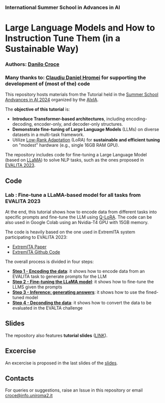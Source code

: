 ### International Summer School in Advances in AI

# Large Language Models and How to Instruction Tune Them (in a Sustainable Way)

### **Authors**: [Danilo Croce](https://scholar.google.it/citations?user=dXewdYAAAAAJ&hl=it) 

### Many thanks to: [Claudiu Daniel Hromei](https://scholar.google.it/citations?user=YQRKKFoAAAAJ&hl=it) for supporting the development of (most of the) code

This repository hosts materials from the Tutorial held in the [Summer School Andvances in AI 2024](https://sites.google.com/unimib.it/advancesinai-2024/) organized by the [AIxIA](https://aixia.it/). 

The **objective of this tutorial** is:

* **Introduce Transformer-based architectures**, including encoding-decoding, encoder-only, and decoder-only structures.
* **Demonstrate fine-tuning of Large Language Models** (LLMs) on diverse datasets in a multi-task framework.
* Utilize [Low-Rank Adaptation](https://arxiv.org/abs/2106.09685) (LoRA) for **sustainable and efficient tuning** on "modest" hardware (e.g., single 16GB RAM GPU).


The repository includes code for fine-tuning a Large Language Model (based on [LLaMA](https://ai.meta.com/blog/large-language-model-llama-meta-ai/)) to solve NLP tasks, such as the ones proposed in [EVALITA 2023](https://www.evalita.it/campaigns/evalita-2023/). 


## Code

### Lab : Fine-tune a LLaMA-based model for all tasks from EVALITA 2023

At the end, this tutorial shows how to encode data from different tasks into specific prompts and fine-tune the LLM using [Q-LoRA](https://arxiv.org/abs/2305.14314). The code can be also used in Google Colab using an Nvidia-T4 GPU with 15GB memory.

The code is heavily based on the one used in ExtremITA system participating to EVALITA 2023:

* [ExtremITA Paper](https://ceur-ws.org/Vol-3473/paper13.pdf)
* [ExtremITA Github Code](https://github.com/crux82/ExtremITA)


The overall process is divided in four steps:

* [**Step 1 - Encoding the data**](LAB_1_ADVANCES_IN_AI_2024.ipynb): it shows how to encode data from an EVALITA task to generate prompts for the LLM
* [**Step 2 - Fine-tuning the LLaMA model**](LAB_2_ADVANCES_IN_AI_2024.ipynb): it shows how to fine-tune the LLMS given the prompts 
* [**Step 3 - Inference: generating answers**](LAB_3_ADVANCES_IN_AI_2024.ipynb): it shows how to use the fined-tuned model
* [**Step 4 - Deconding the data**](LAB_4_ADVANCES_IN_AI_2024.ipynb): it shows how to convert the data to be evaluated in the EVALTA challenge

## Slides

The repository also features **tutorial slides** ([LINK](advances-in-ai-2024_nlp.pdf)).

## Excercise

An excercise is proposed in the last slides of the [slides](advances-in-ai-2024_nlp.pdf).

## Contacts

For queries or suggestions, raise an Issue in this repository or email  [croce@info.uniroma2.it](mailto:croce@info.uniroma2.it)


